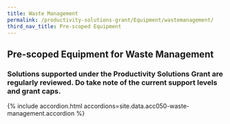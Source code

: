 ```yaml
---
title: Waste Management
permalink: /productivity-solutions-grant/Equipment/wastemanagement/
third_nav_title: Pre-scoped Equipment
---
```


## Pre-scoped Equipment for Waste Management

### Solutions supported under the Productivity Solutions Grant are regularly reviewed. Do take note of the current support levels and grant caps.

{% include accordion.html accordions=site.data.acc050-waste-management.accordion %}